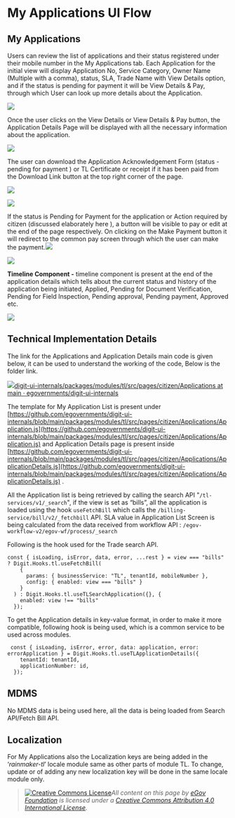 # My Applications UI Flow

## **My Applications**

Users can review the list of applications and their status registered under their mobile number in the My Applications tab. Each Application for the initial view will display Application No, Service Category, Owner Name (Multiple with a comma), status, SLA, Trade Name with View Details option, and if the status is pending for payment it will be View Details & Pay, through which User can look up more details about the Application.

![](<../../../../.gitbook/assets/image (231) (6).png>)

Once the user clicks on the View Details or View Details & Pay button, the Application Details Page will be displayed with all the necessary information about the application.

![](<../../../../.gitbook/assets/image (260).png>)

The user can download the Application Acknowledgement Form (status - pending for payment ) or TL Certificate or receipt if it has been paid from the Download Link button at the top right corner of the page.

![](<../../../../.gitbook/assets/image (148).png>)

![](<../../../../.gitbook/assets/image (150).png>)

If the status is Pending for Payment for the application or Action required by citizen (discussed elaborately here ), a button will be visible to pay or edit at the end of the page respectively. On clicking on the Make Payment button it will redirect to the common pay screen through which the user can make the payment.![](blob:https://digit-discuss.atlassian.net/8f85d8c7-d4dc-4930-92e8-a18a82d51836#media-blob-url=true\&id=35f02c5a-b373-4b64-ac43-ef0026ae3434\&collection=contentId-1847492858\&contextId=1847492858\&mimeType=image%2Fpng\&name=Screenshot%20from%202021-07-28%2011-34-09.png\&size=1542\&width=246\&height=30)

![](<../../../../.gitbook/assets/image (270).png>)

**Timeline Component -** timeline component is present at the end of the application details which tells about the current status and history of the application being initiated, Applied, Pending for Document Verification, Pending for Field Inspection, Pending approval, Pending payment, Approved etc.

![](<../../../../.gitbook/assets/image (257).png>)

## **Technical Implementation Details**

The link for the Applications and Application Details main code is given below, it can be used to understand the working of the code, Below is the folder link.

[![](https://github.com/fluidicon.png)digit-ui-internals/packages/modules/tl/src/pages/citizen/Applications at main · egovernments/digit-ui-internals](https://github.com/egovernments/digit-ui-internals/tree/main/packages/modules/tl/src/pages/citizen/Applications)

The template for My Application List is present under [https://github.com/egovernments/digit-ui-internals/blob/main/packages/modules/tl/src/pages/citizen/Applications/Application.js](https://github.com/egovernments/digit-ui-internals/blob/main/packages/modules/tl/src/pages/citizen/Applications/Application.js) and Application Details page is present inside [https://github.com/egovernments/digit-ui-internals/blob/main/packages/modules/tl/src/pages/citizen/Applications/ApplicationDetails.js](https://github.com/egovernments/digit-ui-internals/blob/main/packages/modules/tl/src/pages/citizen/Applications/ApplicationDetails.js) .

All the Application list is being retrieved by calling the search API "`/tl-services/v1/_search`", if the view is set as “bills”, all the application is loaded using the hook `useFetchBill` which calls the `/billing-service/bill/v2/_fetchbill` API. SLA value in Application List Screen is being calculated from the data received from workflow API : `/egov-workflow-v2/egov-wf/process/_search`

Following is the hook used for the Trade search API.

```
const { isLoading, isError, data, error, ...rest } = view === "bills" ? Digit.Hooks.tl.useFetchBill(
    {
      params: { businessService: "TL", tenantId, mobileNumber },
      config: { enabled: view === "bills" }
    }
  ) : Digit.Hooks.tl.useTLSearchApplication({}, {
    enabled: view !== "bills"
  });
```

To get the Application details in key-value format, in order to make it more compatible, following hook is being used, which is a common service to be used across modules.

```
 const { isLoading, isError, error, data: application, error: errorApplication } = Digit.Hooks.tl.useTLApplicationDetails({
    tenantId: tenantId,
    applicationNumber: id,
  });
```

## **MDMS**

No MDMS data is being used here, all the data is being loaded from Search API/Fetch Bill API.

## **Localization**

For My Applications also the Localization keys are being added in the ‘_rainmaker-tl_’ locale module same as other parts of module TL. To change, update or of adding any new localization key will be done in the same locale module only.

> [![Creative Commons License](https://i.creativecommons.org/l/by/4.0/80x15.png)_​_](http://creativecommons.org/licenses/by/4.0/)_All content on this page by_ [_eGov Foundation_](https://egov.org.in/) _is licensed under a_ [_Creative Commons Attribution 4.0 International License_](http://creativecommons.org/licenses/by/4.0/)_._
